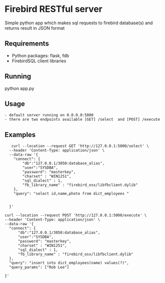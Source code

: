 # Firebird RESTful server

Simple python app which makes sql requests to firebird database(s) and returns result in JSON format 

## Requirements 

 - Python packages: flask, fdb 
 - FirebirdSQL client libraries 


## Running 
   python app.py 


## Usage 
    - default server running on 0.0.0.0:5000  
    - there are two endpoints available [GET] /select  and [POST] /execute    
## Examples 
```
   curl --location --request GET 'http://127.0.0.1:5000/select' \
  --header 'Content-Type: application/json' \
  --data-raw '{
    "connect": {
        "db":"127.0.0.1/3050:database_alias",
        "user":"SYSDBA",
        "password": "masterkey",
        "charset" : "WIN1251",
        "sql_dialect" : 1, 
        "fb_library_name" : "firebird_osx/libfbclient.dylib" 
    },
    "query": "select id,name,photo from dict_employees "
    
    
  }'
  ```
  
  
  ```
  curl --location --request POST 'http://127.0.0.1:5000/execute' \
--header 'Content-Type: application/json' \
--data-raw '{
    "connect": {
        "db":"127.0.0.1/3050:database_alias",
        "user":"SYSDBA",
        "password": "masterkey",
        "charset" : "WIN1251",
        "sql_dialect" : 1, 
        "fb_library_name" : "firebird_osx/libfbclient.dylib" 
    },
    "query": "insert into dict_employees(name) values(?)",
    "query_params": ["Rob Lee"]
    
}'
  ```
  
  
